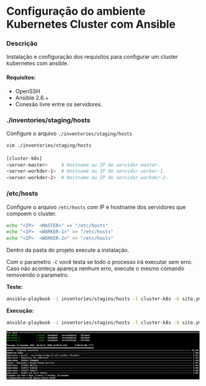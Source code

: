 # **Configuração do ambiente Kubernetes Cluster com Ansible**

### **Descrição**

Instalação e configuração dos requisitos para configurar um cluster kubernetes
com ansible.

#### **Requisitos:**
 
 - OpenSSH
 - Ansible 2.6.+
 - Conexão livre entre os servidores.


### **./inventories/staging/hosts**

Configure o arquivo ```./inventories/staging/hosts```

```bash
vim ./inventories/staging/hosts

[cluster-k8s]
<server-master>     # Hostname ou IP do servidor master.
<server-workder-1>  # Hostname ou IP do servidor worker-1.
<server-workder-2>  # Hostname ou IP do servidor workder-2.
```

### **/etc/hosts**

Configure o arquivo ```/etc/hosts``` com IP e hostname dos servidores que compoem
o cluster.

```bash
echo "<IP>  <MASTER>" >> "/etc/hosts"
echo "<IP>  <WORKER-1>" >> "/etc/hosts"
echo "<IP>  <WORKER-2>" >> "/etc/hosts" 
```


Dentro da pasta do projeto execute a instalação.

Com o parametro ```-C``` você testa se todo o processo irá executar sem erro.
Caso não aconteça apareça nenhum erro, execute o mesmo comando removendo o parametro.

**Teste:**
```bash
ansible-playbook -i inventories/stagins/hosts -l cluster-k8s -k site.yml -C
```

**Execução:**
```bash
ansible-playbook -i inventories/stagins/hosts -l cluster-k8s -k site.yml
```

![](/docs/images/img1.jpg)